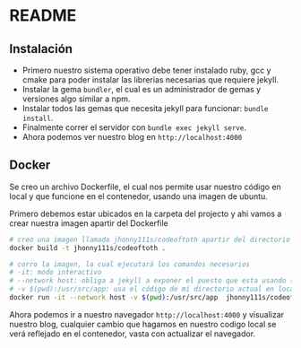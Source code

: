 # README

## Instalación

- Primero nuestro sistema operativo debe tener instalado ruby, gcc y cmake para poder instalar las librerias necesarias que requiere jekyll.
- Instalar la gema `bundler`, el cual es un administrador de gemas y versiones algo similar a npm.
- Instalar todos las gemas que necesita jekyll para funcionar: `bundle install`.
- Finalmente correr el servidor con `bundle exec jekyll serve`.
- Ahora podemos ver nuestro blog en `http://localhost:4000`

## Docker

Se creo un archivo Dockerfile, el cual nos permite usar nuestro código en local y que funcione en el contenedor, usando una imagen de ubuntu.

Primero debemos estar ubicados en la carpeta del projecto y ahi vamos a crear nuestra imagen apartir del Dockerfile

~~~bash
# creo una imagen llamada jhonny111s/codeoftoth apartir del directorio actual (.)
docker build -t jhonny111s/codeoftoth .
~~~

~~~bash
# corro la imagen, la cual ejecutará los comandos necesarios
# -it: modo interactivo
# --network host: obliga a jekyll a exponer el puesto que esta usando (4000)
# -v $(pwd):/usr/src/app: usa el código de mi directorio actual en local como si estuviera en la carpeta /usr/src/app
docker run -it --network host -v $(pwd):/usr/src/app  jhonny111s/codeoftoth
~~~

Ahora podemos ir a nuestro navegador `http://localhost:4000` y visualizar nuestro blog, cualquier cambio que hagamos en nuestro codigo local se verá reflejado en el contenedor, vasta con actualizar el navegador.